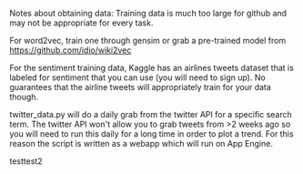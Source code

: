 Notes about obtaining data:
Training data is much too large for github and may not be appropriate for every task.

For word2vec, train one through gensim or grab a pre-trained model from https://github.com/idio/wiki2vec

For the sentiment training data, Kaggle has an airlines tweets dataset that is labeled for sentiment that you can use (you will need to sign up).  No guarantees that the airline tweets
will appropriately train for your data though.

twitter_data.py will do a daily grab from the twitter API for a specific search term.  The twitter API won't allow you to grab tweets from >2 weeks ago
so you will need to run this daily for a long time in order to plot a trend.  For this reason the script is written as a webapp which will run on App Engine.

testtest2
